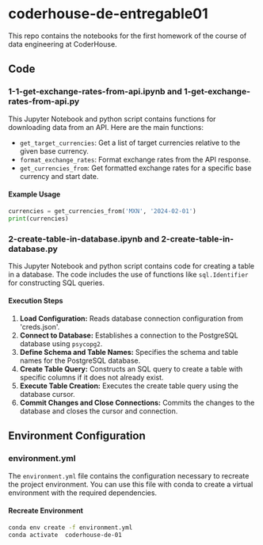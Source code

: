 # coderhouse-de-entregable01

This repo contains the notebooks for the first homework of the course of data engineering at CoderHouse.

## Code

### 1-1-get-exchange-rates-from-api.ipynb and 1-get-exchange-rates-from-api.py

This Jupyter Notebook and python script contains functions for downloading data from an API. Here are the main functions:

- `get_target_currencies`:  Get a list of target currencies relative to the given base currency.
- `format_exchange_rates`: Format exchange rates from the API response.
- `get_currencies_from`: Get formatted exchange rates for a specific base currency and start date.

#### Example Usage

```python
currencies = get_currencies_from('MXN', '2024-02-01')
print(currencies)
```

### 2-create-table-in-database.ipynb and 2-create-table-in-database.py

This Jupyter Notebook and python script contains code for creating a table in a database. The code includes the use of functions like `sql.Identifier` for constructing SQL queries.

#### Execution Steps

1. **Load Configuration:** Reads database connection configuration from 'creds.json'.
2. **Connect to Database:** Establishes a connection to the PostgreSQL database using `psycopg2`.
3. **Define Schema and Table Names:** Specifies the schema and table names for the PostgreSQL database.
4. **Create Table Query:** Constructs an SQL query to create a table with specific columns if it does not already exist.
5. **Execute Table Creation:** Executes the create table query using the database cursor.
6. **Commit Changes and Close Connections:** Commits the changes to the database and closes the cursor and connection.

## Environment Configuration

### environment.yml

The `environment.yml` file contains the configuration necessary to recreate the project environment. You can use this file with conda to create a virtual environment with the required dependencies.

#### Recreate Environment

```bash
conda env create -f environment.yml
conda activate  coderhouse-de-01
```